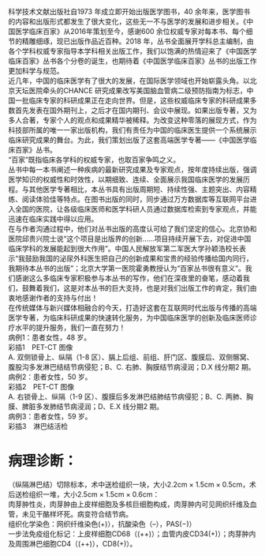 科学技术文献出版社自1973 年成立即开始出版医学图书，40 余年来，医学图书的内容和出版形式都发生了很大变化，这些无一不与医学的发展和进步相关。《中国医学临床百家》从2016年策划至今，感谢600 余位权威专家对每本书、每个细节的精雕细琢，现已出版作品近百种。2018 年，丛书全面展开学科总主编制，由各个学科权威专家指导本学科相关出版工作，我们以饱满的热情迎来了《中国医学临床百家》丛书各个分卷的诞生，也期待着《中国医学临床百家》丛书的出版工作更加科学与规范。  
近几年，中国的临床医学有了很大的发展，在国际医学领域也开始崭露头角。以北京天坛医院牵头的CHANCE 研究成果改写美国脑血管病二级预防指南为标志，中国一批临床专家的科研成果正在走向世界。但是，这些权威临床专家的科研成果多数首先发表在国外期刊上，之后才在国内期刊、会议中展现。如果出版专著，又为多人合著，专家个人的观点和成果精华被稀释。为改变这种零落的展现方式，作为科技部所属的唯一一家出版机构，我们有责任为中国的临床医生提供一个系统展示临床研究成果的舞台。为此，我们策划出版了这套高端医学专著——《中国医学临床百家》丛书。  
“百家”既指临床各学科的权威专家，也取百家争鸣之义。  
丛书中每一本书阐述一种疾病的最新研究成果及专家观点，按年度持续出版，强调医学知识的权威性和时效性，以期细致、连续、全面展示我国临床医学的发展历程。与其他医学专著相比，本丛书具有出版周期短、持续性强、主题突出、内容精练、阅读体验佳等特点。在图书出版的同时，同步通过万方数据库等互联网平台进入全国的医院，让各级临床医师和医学科研人员通过数据库检索到专家观点，并能迅速在临床实践中得以应用。  
在与作者沟通过程中，他们对丛书出版的高度认可给了我们坚定的信心。北京协和医院邱贵兴院士说“这个项目是出版界的创新……项目持续开展下去，对促进中国临床学科的发展能起到很大作用”。中国人民解放军第二军医大学孙颖浩校长表示“我鼓励我国的泌尿外科医生把自己的创新成果和宝贵的经验传播给国内同行，我期待本丛书的出版”；北京大学第一医院霍勇教授认为“百家丛书很有意义”。我们感谢这么多临床专家积极参与本丛书的写作，他们在深夜里的奋笔，感动着我们，鼓舞着我们，这是对本丛书的巨大支持，也是对我们出版工作的肯定，我们由衷地感谢作者的支持与付出！  
在传统媒体与新兴媒体相融合的今天，打造好这套在互联网时代出版与传播的高端医学专著，为临床科研成果的快速转化服务，为中国临床医学的创新及临床医师诊疗水平的提升服务，我们一直在努力！  
病例1：患者女性，48 岁。  
彩插1　PET-CT 图像  
A. 双侧锁骨上、纵隔（1-8 区）、膈上后组、前组、肝门区、腹膜后、双侧髂窝、腹股沟多发淋巴结结节病侵犯；B、C. 右肺、胸膜结节病浸润；D.X 线分期2 期。  
病例2：患者女性，50 岁。  
彩插2　PET-CT 图像  
A. 右锁骨上、纵隔（1-9 区）、腹膜后多发淋巴结肺结节病侵犯；B、C. 两肺、胸膜、脾脏多发肺结节病浸润；D、E.X 线分期2 期。  
病例3：患者女性，59 岁。  
彩插3　淋巴结活检  
# 病理诊断：  
（纵隔淋巴结）切除标本，术中送检组织一块，大小$2.2\mathrm{cm}\times1.5\mathrm{cm}\times0.5\mathrm{cm}$，术后送检组织一堆，大小$2.5\mathrm{cm}\times1.5\mathrm{cm}\times0.6\mathrm{cm}$：  
肉芽肿性炎，肉芽肿由上皮样细胞及多核巨细胞构成，肉芽肿内可见网织纤维及血管，未见干酪样坏死。病变符合结节病。  
组织化学染色：网织纤维染色$(+)$），抗酸染色（–），PAS$(-)$）  
一步法免疫组化标记：上皮样细胞CD68（$(++)$）；血管内皮CD34$(+)$）；肉芽肿内及周围淋巴细胞CD4（$(++)$），CD8$(+)$）。  